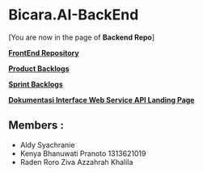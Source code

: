 # Bicara.AI-BackEnd

[You are now in the page of **Backend Repo**]

[**FrontEnd Repository**](https://github.com/b0ft/Bicara.AI-FrontEnd)

[**Product Backlogs**](https://b0ft.notion.site/b0ft/e39a399da64d4735b4841c51a492407a?v=50a7a88d966f40bbb90b0934a7503e08)

[**Sprint Backlogs**](https://b0ft.notion.site/b0ft/c389b2a9568c4419b87fca046d5e9ff3?v=3dc2e43a251145fbbe7866e6d9a54e72)

[**Dokumentasi Interface Web Service API Landing Page**](https://documenter.getpostman.com/view/19255819/2s8YmSqze2)

## Members :
- Aldy Syachranie
- Kenya Bhanuwati Pranoto 1313621019
- Raden Roro Ziva Azzahrah Khalila
